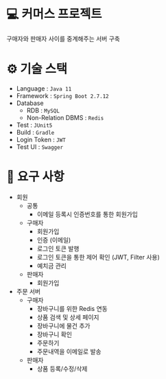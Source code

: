 # 💻 커머스 프로젝트
구매자와 판매자 사이를 중계해주는 서버 구축

# ⚙ 기술 스택
- Language : `Java 11`
- Framework : `Spring Boot 2.7.12`
- Database
  - RDB : `MySQL`
  - Non-Relation DBMS : `Redis`
- Test : `JUnit5`
- Build : `Gradle`
- Login Token : `JWT`
- Test UI : `Swagger`

# 🔎 요구 사항
- 회원
  - 공통
    - 이메일 등록시 인증번호를 통한 회원가입
  - 구매자
    - 회원가입
    - 인증 (이메일)
    - 로그인 토큰 발행
    - 로그인 토큰을 통한 제어 확인 (JWT, Filter 사용)
    - 예치금 관리
  - 판매자
    - 회원가입
- 주문 서버
  - 구매자
    - 장바구니를 위한 Redis 연동
    - 상품 검색 및 상세 페이지
    - 장바구니에 물건 추가
    - 장바구니 확인
    - 주문하기
    - 주문내역을 이메일로 발송
  - 판매자
    - 상품 등록/수정/삭제
